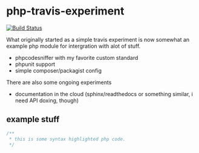 # php-travis-experiment

[![Build Status](https://travis-ci.org/hairmare/php-travis-experiment.png?branch=master)](https://travis-ci.org/hairmare/php-travis-experiment)

What originally started as a simple travis experiment is now
somewhat an example php module for intergration with alot of
stuff.

* phpcodesniffer with my favorite custom standard
* phpunit support
* simple composer/packagist config

There are also some ongoing experiments

* documentation in the cloud (sphinx/readthedocs or something similar, i need API doxing, though)

## example stuff

```php
/**
 * this is some syntax highlighted php code.
 */
```
